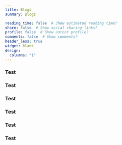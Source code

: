 ```yaml
---
title: Blogs
summary: Blogs

reading_time: false  # Show estimated reading time?
share: false  # Show social sharing links?
profile: false  # Show author profile?
comments: false  # Show comments?
header_less: true
widget: blank
design:
  columns: "1"
---
```


### Test
### Test
### Test
### Test
### Test
### Test




